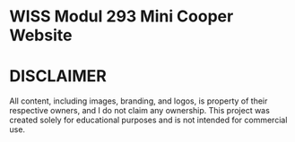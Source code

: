 # WISS Modul 293 Mini Cooper Website

# DISCLAIMER
All content, including images, branding, and logos, is property of their respective owners, and I do not claim any ownership. This project was created solely for educational purposes and is not intended for commercial use.
